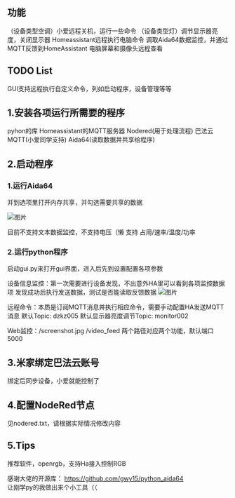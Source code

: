 ## 功能
（设备类型空调）小爱远程关机，运行一些命令
（设备类型灯）调节显示器亮度，关闭显示器
Homeassistant远程执行电脑命令
调取Aida64数据监控，并通过MQTT反馈到HomeAssistant
电脑屏幕和摄像头远程查看

## TODO List
GUI支持远程执行自定义命令，列如启动程序，设备管理等等

## 1.安装各项运行所需要的程序
pyhon的库
Homeassistant的MQTT服务器
Nodered(用于处理流程)
巴法云MQTT(小爱同学支持)
Aida64(读取数据并共享给程序)

## 2.启动程序

### 1.运行Aida64
并到选项里打开内存共享，并勾选需要共享的数据

![图片](https://img2.moeblog.vip/images/vO74.png "图片")

目前不支持文本数据监控，不支持电压（懒
支持 占用/速率/温度/功率

### 2.运行python程序
启动gui.py来打开gui界面，进入后先到设置配置各项参数

设备信息监控：第一次需要进行设备发现，不出意外HA里可以看到各项监控数据项
发现成功后执行发送数据，测试是否能读取反馈数据
![图片](https://img2.moeblog.vip/images/vZ5X.png "图片")

远程命令：本质是订阅MQTT消息并执行相应命令，需要手动配置HA发送MQTT消息
默认Topic: dzkz005
默认显示器亮度调节Topic: monitor002

Web监控：/screenshot.jpg /video_feed 两个路径对应两个功能，默认端口5000

## 3.米家绑定巴法云账号
绑定后同步设备，小爱就能控制了

## 4.配置NodeRed节点
见nodered.txt，请根据实际情况修改内容

## 5.Tips
推荐软件，openrgb，支持Ha接入控制RGB

感谢大佬的开源库： https://github.com/gwy15/python_aida64  
让刚学py的我做出来个小工具（（

